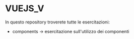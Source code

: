# VUEJS_V

In questo repository troverete tutte le esercitazioni:

- components -> esercitazione sull'utilizzo dei componenti